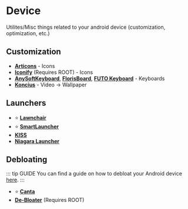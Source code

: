 # Device

Utilites/Misc things related to your android device (customization, optimization, etc.)

## Customization
* [**Articons**](https://f-droid.org/packages/com.donnnno.arcticons) - Icons
* [**Iconify**](https://github.com/Mahmud0808/Iconify) (Requires ROOT) - Icons
* [**AnySoftKeyboard**](https://f-droid.org/packages/com.menny.android.anysoftkeyboard), [**FlorisBoard**](https://f-droid.org/packages/dev.patrickgold.florisboard), [**FUTO Keyboard**](https://keyboard.futo.org/) - Keyboards
* [**Koncius**](https://play.google.com/store/apps/details?id=com.koncius.video.wallpaper) - Video -> Wallpaper


## Launchers
* ⭐ [**Lawnchair**](https://lawnchair.app/)
* ⭐ [**SmartLauncher**](https://www.smartlauncher.net/)
* [**KISS**](https://f-droid.org/packages/fr.neamar.kiss)
* [**Niagara Launcher**](https://niagaralauncher.app/)

## Debloating
::: tip GUIDE
You can find a guide on how to debloat your Android device [here](https://www.xda-developers.com/uninstall-carrier-oem-bloatware-without-root-access/).
:::
* ⭐ [**Canta**](https://f-droid.org/en/packages/org.samo_lego.canta/)
* [**De-Bloater**](https://sunilpaulmathew.github.io/De-Bloater/) (Requires ROOT)